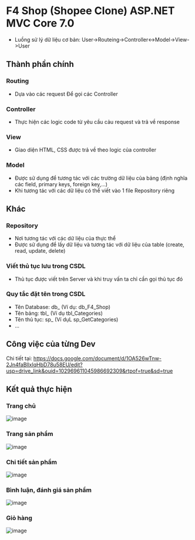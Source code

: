 # F4 Shop (Shopee Clone) ASP.NET MVC Core  7.0 
- Luồng sử lý dữ liệu cơ bản: User->Routeing->Controller<->Model->View->User

## Thành phần chính
### Routing
- Dựa vào các request Để gọi các Controller

### Controller
- Thực hiện các logic code từ yêu cầu cảu request và trả về response

### View
- Giao diện HTML, CSS được trả về theo logic của controller

### Model
- Được sử dụng để tương tác với các trường dữ liệu của bảng (định nghĩa các field, primary keys, foreign key,...)
- Khi tương tác với các dữ liệu có thể viết vào 1 file Repository riêng

## Khác
### Repository 
- Nơi tương tác với các dữ liệu của thực thể
- Được sử dụng để lấy dữ liệu và tương tác với dữ liệu của table (create, read, update, delete)

### Viết thủ tục lưu trong CSDL
  - Thủ tục được viết trên Server và khi truy vấn ta chỉ cần gọi thủ tục đó
### Quy tắc đặt tên trong CSDL
 - Tên Database: db_ (Ví dụ: db_F4_Shop)
 - Tên bảng: tbl_ (Ví dụ tbl_Categories)
 - Tên thủ tục: sp_ (Ví dụL sp_GetCategories)
 - ...
## Công việc của từng Dev
Chi tiết tại: https://docs.google.com/document/d/1OA526wTnw-2Jn4faBllxIqHbD78u58EU/edit?usp=drive_link&ouid=102969611045986692309&rtpof=true&sd=true
## Kết quả thực hiện
### Trang chủ
![image](https://github.com/DangVanCong2301/F4-Shop/assets/111124018/0a5c5d59-3f51-43f7-bb47-2b222c0a2932)
### Trang sản phẩm
![image](https://github.com/DangVanCong2301/F4-Shop/assets/111124018/9126d19c-cc46-49c9-87cf-ac0b98ab04c6)
### Chi tiết sản phẩm
![image](https://github.com/DangVanCong2301/F4-Shop/assets/111124018/1dc1ab47-6c82-4cf9-96b6-4e30309d8e08)
### Bình luận, đánh giá sản phẩm
![image](https://github.com/DangVanCong2301/F4-Shop/assets/111124018/92aafd63-a34e-4092-a23b-f2e344673e9f)
### Giỏ hàng
![image](https://github.com/DangVanCong2301/F4-Shop/assets/111124018/77acbdb4-d53b-466f-8021-1203338ed907)








